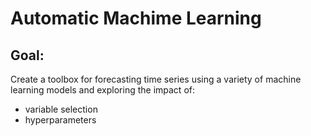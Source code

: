 # Automatic Machime Learning

## Goal:

Create a toolbox for forecasting time series using a variety of machine learning models and exploring the impact of:

- variable selection
- hyperparameters

